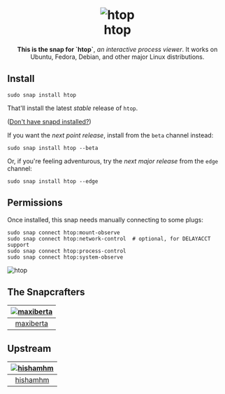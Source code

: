 <h1 align="center">
  <img src="https://hisham.hm/htop/htop-logo.png" alt="htop">
  <br />
  htop
</h1>

<p align="center"><b>This is the snap for `htop`</b>, <i>an interactive process viewer</i>. It works on Ubuntu, Fedora, Debian, and other major Linux
distributions.</p>

<!-- Uncomment and modify this when you are provided a build status badge
<p align="center">
<a href="https://build.snapcraft.io/user/snapcrafters/fork-and-rename-me"><img src="https://build.snapcraft.io/badge/snapcrafters/fork-and-rename-me.svg" alt="Snap Status"></a>
</p>
-->

## Install

    sudo snap install htop

That'll install the latest _stable_ release of `htop`.

([Don't have snapd installed?](https://snapcraft.io/docs/core/install))

If you want the _next point release_, install from the `beta` channel instead:

    sudo snap install htop --beta

Or, if you're feeling adventurous, try the _next major release_ from the `edge` channel:

    sudo snap install htop --edge

## Permissions

Once installed, this snap needs manually connecting to some plugs:

    sudo snap connect htop:mount-observe
    sudo snap connect htop:network-control  # optional, for DELAYACCT support
    sudo snap connect htop:process-control
    sudo snap connect htop:system-observe


![htop](https://hisham.hm/htop/htop_graph.gif "htop")

## The Snapcrafters

| [![maxiberta](https://avatars2.githubusercontent.com/u/381336?s=128&v=4)](https://github.com/maxiberta/) |
| :---: |
| [maxiberta](https://github.com/maxiberta/) |

## Upstream

| [![hishamhm](https://avatars3.githubusercontent.com/u/245621?s=128&v=4)](https://github.com/hishamhm) |
| :---: |
| [hishamhm](https://github.com/hishamhm) |
